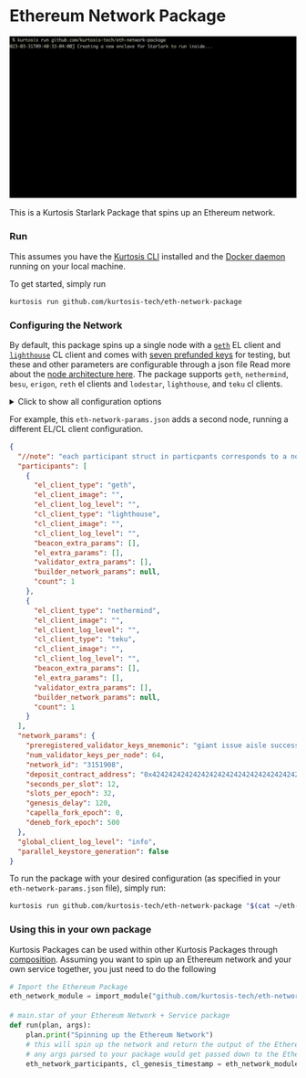 # Ethereum Network Package

![Run of the Ethereum Network Package](/run.gif)

This is a Kurtosis Starlark Package that spins up an Ethereum network.

### Run

This assumes you have the [Kurtosis CLI](https://docs.kurtosis.com/cli/) installed and the [Docker daemon](https://docs.kurtosis.com/install#i-install--start-docker) running on your local machine.

To get started, simply run

```bash
kurtosis run github.com/kurtosis-tech/eth-network-package
```

### Configuring the Network

By default, this package spins up a single node with a [`geth`](https://github.com/kurtosis-tech/eth-network-package/blob/main/src/el/geth/geth_launcher.star) EL client and [`lighthouse`](https://github.com/kurtosis-tech/eth-network-package/blob/main/src/cl/lighthouse/lighthouse_launcher.star) CL client and comes with [seven prefunded keys](https://github.com/kurtosis-tech/eth-network-package/blob/main/src/prelaunch_data_generator/genesis_constants/genesis_constants.star) for testing, but
these and other parameters are configurable through a json file Read more about the [node architecture here](https://ethereum.org/en/developers/docs/nodes-and-clients/node-architecture/). The package supports `geth`, `nethermind`, `besu`, `erigon`, `reth` el clients and `lodestar`, `lighthouse`, and `teku` cl clients.

<details>
    <summary>Click to show all configuration options</summary>

<!-- Yes, it's weird that none of this is indented but it's intentional - indenting anything inside this "details" expandable will cause it to render weird" -->

```json
{
  //  Specification of the participants in the network
  "participants": [
    {
      //  The type of EL client that should be started
      //  Valid values are "geth, besu, erigon, nethermind, and reth"
      "el_client_type": "geth",

      //  The Docker image that should be used for the EL client; leave blank to use the default for the client type
      //  Defaults by client:
      //  - geth: ethereum/client-go:latest
      //  - erigon: thorax/erigon:devel
      //  - nethermind:	nethermind/nethermind:latest
      //  - besu:	hyperledger/besu:develop
      //  - reth: ghcr.io/paradigmxyz/reth
      "el_client_image": "",

      //  The log level string that this participant's EL client should log at
      //  If this is emptystring then the global `logLevel` parameter's value will be translated into a string appropriate for the client (e.g. if
      //   global `logLevel` = `info` then Geth would receive `3`)
      //  If this is not emptystring, then this value will override the global `logLevel` setting to allow for fine-grained control
      //   over a specific participant's logging
      "el_client_log_level": "",

      //  A list of optional extra params that will be passed to the EL client container for modifying its behaviour
      "el_extra_params": [],

      //  The type of CL client that should be started
      //  Valid values are "lighthouse", "nimbus", "lodestar", "teku", and "prysm"
      "cl_client_type": "lighthouse",

      //  The Docker image that should be used for the EL client; leave blank to use the default for the client type
      //  Defaults by client:
      //  - lighthouse: sigp/lighthouse:latest
      //  - teku: consensys/teku:latest
      //  - lodestar: chainsafe/lodestar:latest
      //  - nimbus: statusim/nimbus-eth2:multiarch-latest
      //  - prysm: prysmaticlabs/prysm-beacon-chain:latest,prysmaticlabs/prysm-validator:latest
      "cl_client_image": "",

      //  The log level string that this participant's EL client should log at
      //  If this is emptystring then the global `logLevel` parameter's value will be translated into a string appropriate for the client (e.g. if
      //   global `logLevel` = `info` then Teku would receive `INFO`, Prysm would receive `info`, etc.)
      //  If this is not emptystring, then this value will override the global `logLevel` setting to allow for fine-grained control
      //   over a specific participant's logging
      "cl_client_log_level": "",

      //  A list of optional extra params that will be passed to the CL client Beacon container for modifying its behaviour
      //  If the client combines the Beacon & validator nodes (e.g. Teku), then this list will be passed to the combined Beacon-validator node
      "beacon_extra_params": [],

      //  A list of optional extra params that will be passed to the CL client validator container for modifying its behaviour
      //  If the client combines the Beacon & validator nodes (e.g. Teku), then this list will also be passed to the combined Beacon-validator node
      "validator_extra_params": [],

      // A set of parameters the node needs to reach an external block building network
      // If `null` then the builder infrastructure will not be instantiated
      // Example:
      //
      // "relay_endpoints": [
      //   "https://0xdeadbeefcafa@relay.example.com",
      //   "https://0xdeadbeefcafb@relay.example.com",
      //   "https://0xdeadbeefcafc@relay.example.com",
      //   "https://0xdeadbeefcafd@relay.example.com"
      //  ]
      "builder_network_params": null,

      // Execution node minimum and maximum CPU (millicpu) and memory (MB) limits
      // Defaults are configured per client
      "el_min_cpu": 0,
      "el_max_cpu": 0,
      "el_min_mem": 0,
      "el_max_mem": 0,

      // Beacon node minimum and maximum CPU (millicpu) and memory (MB) limits
      // Defaults are configured per client
      "bn_min_cpu": 0,
      "bn_max_cpu": 0,
      "bn_min_mem": 0,
      "bn_max_mem": 0,

      // Validator node minimum and maximum CPU (millicpu) and memory (MB) limits
      // Defaults are configured per client
      "v_min_cpu": 0,
      "v_max_cpu": 0,
      "v_min_mem": 0,
      "v_max_mem": 0,

      // The number of times this participant should be repeated
      // defaults to 1(i.e no repetition). This is optional.
      "count": 1
    }
  ],

  //  Configuration parameters for the Eth network
  "network_params": {
    //  The network ID of the Eth1 network
    "network_id": "3151908",

    //  The address of the staking contract address on the Eth1 chain
    "deposit_contract_address": "0x4242424242424242424242424242424242424242",

    //  Number of seconds per slot on the Beacon chain
    "seconds_per_slot": 12,

    //  Number of slots in an epoch on the Beacon chain
    "slots_per_epoch": 32,

    //  The number of validator keys that each CL validator node should get
    "num_validator_keys_per_node": 64,

    //  This mnemonic will a) be used to create keystores for all the types of validators that we have and b) be used to generate a CL genesis.ssz that has the children
    //   validator keys already preregistered as validators
    "preregistered_validator_keys_mnemonic": "giant issue aisle success illegal bike spike question tent bar rely arctic volcano long crawl hungry vocal artwork sniff fantasy very lucky have athlete"
  },

  // Parallelizes keystore generation so that each node has keystores being generated in their own container
  // Use against large clusters only
  "parallel_keystore_generation": false
}
```

</details>

For example, this `eth-network-params.json` adds a second node, running a different EL/CL client configuration.

```json
{
  "//note": "each participant struct in particpants corresponds to a node in the network",
  "participants": [
    {
      "el_client_type": "geth",
      "el_client_image": "",
      "el_client_log_level": "",
      "cl_client_type": "lighthouse",
      "cl_client_image": "",
      "cl_client_log_level": "",
      "beacon_extra_params": [],
      "el_extra_params": [],
      "validator_extra_params": [],
      "builder_network_params": null,
      "count": 1
    },
    {
      "el_client_type": "nethermind",
      "el_client_image": "",
      "el_client_log_level": "",
      "cl_client_type": "teku",
      "cl_client_image": "",
      "cl_client_log_level": "",
      "beacon_extra_params": [],
      "el_extra_params": [],
      "validator_extra_params": [],
      "builder_network_params": null,
      "count": 1
    }
  ],
  "network_params": {
    "preregistered_validator_keys_mnemonic": "giant issue aisle success illegal bike spike question tent bar rely arctic volcano long crawl hungry vocal artwork sniff fantasy very lucky have athlete",
    "num_validator_keys_per_node": 64,
    "network_id": "3151908",
    "deposit_contract_address": "0x4242424242424242424242424242424242424242",
    "seconds_per_slot": 12,
    "slots_per_epoch": 32,
    "genesis_delay": 120,
    "capella_fork_epoch": 0,
    "deneb_fork_epoch": 500
  },
  "global_client_log_level": "info",
  "parallel_keystore_generation": false
}
```

To run the package with your desired configuration (as specified in your `eth-network-params.json` file), simply run:

```bash
kurtosis run github.com/kurtosis-tech/eth-network-package "$(cat ~/eth-network-params.json)"
```

### Using this in your own package

Kurtosis Packages can be used within other Kurtosis Packages through [composition](https://docs.kurtosis.com/reference/packages). Assuming you want to spin up an Ethereum network and your own service
together, you just need to do the following

```py
# Import the Ethereum Package
eth_network_module = import_module("github.com/kurtosis-tech/eth-network-package/main.star")

# main.star of your Ethereum Network + Service package
def run(plan, args):
    plan.print("Spinning up the Ethereum Network")
    # this will spin up the network and return the output of the Ethereum Network package
    # any args parsed to your package would get passed down to the Ethereum Network package
    eth_network_participants, cl_genesis_timestamp = eth_network_module.run(plan, args)
```
